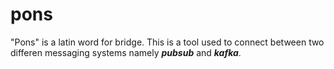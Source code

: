 # pons
"Pons" is a latin word for bridge. 
This is a tool used to connect between two differen messaging systems namely ***pubsub*** and ***kafka***.
 
